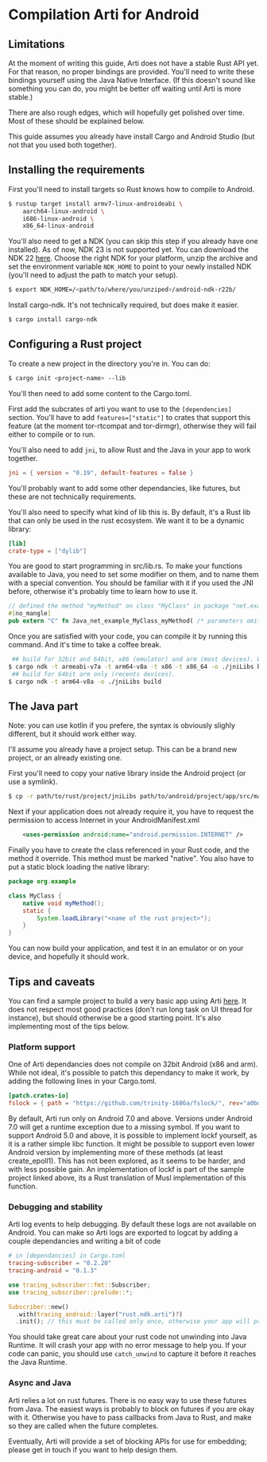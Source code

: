 # Compilation Arti for Android

## Limitations
At the moment of writing this guide, Arti does not have a stable Rust API yet. For that reason, no proper bindings are provided.
You'll need to write these bindings yourself using the Java Native Interface.
(If this doesn't sound like something you can do, you might be better off
waiting until Arti is more stable.)

There are also rough edges, which will hopefully get polished over time. Most of these should be explained below.

This guide assumes you already have install Cargo and Android Studio (but not that you used both together).

## Installing the requirements

First you'll need to install targets so Rust knows how to compile to Android.
```sh
$ rustup target install armv7-linux-androideabi \
	aarch64-linux-android \
	i686-linux-android \
	x86_64-linux-android
```

You'll also need to get a NDK (you can skip this step if you already have one installed). As of now, NDK 23 is not supported yet.
You can download the NDK 22 [here](https://github.com/android/ndk/wiki/Unsupported-Downloads).
Choose the right NDK for your platform, unzip the archive and set the environment variable `NDK_HOME` to point to your newly installed NDK (you'll need to adjust the path to match your setup).
```sh
$ export NDK_HOME=/<path/to/where/you/unziped>/android-ndk-r22b/
```

Install cargo-ndk. It's not technically required, but does make it easier.
```sh
$ cargo install cargo-ndk
```

## Configuring a Rust project

To create a new project in the directory you're in. You can do:
```sh
$ cargo init <project-name> --lib
```

You'll then need to add some content to the Cargo.toml.

First add the subcrates of arti you want to use to the `[dependencies]` section. You'll have to add `features=["static"]` to crates that support this feature
(at the moment tor-rtcompat and tor-dirmgr), otherwise they will fail either to compile or to run.

You'll also need to add `jni`, to allow Rust and the Java in your app to work together.
```toml
jni = { version = "0.19", default-features = false }
```

You'll probably want to add some other dependancies, like futures, but these are not technically requirements.

You'll also need to specify what kind of lib this is. By default, it's a Rust lib that can only be used in the rust ecosystem.
We want it to be a dynamic library:
```toml
[lib]
crate-type = ["dylib"]
```

You are good to start programming in src/lib.rs.
To make your functions available to Java, you need to set some modifier on them, and to name them with a special convention.
You should be familiar with it if you used the JNI before, otherwise it's probably time to learn how to use it.
```rust
// defined the method "myMethod" on class "MyClass" in package "net.example"
#[no_mangle]
pub extern "C" fn Java_net_example_MyClass_myMethod( /* parameters omited */ ) {..}
```

Once you are satisfied with your code, you can compile it by running this command. And it's time to take a coffee break.
```sh
 ## build for 32bit and 64bit, x86 (emulator) and arm (most devices). Warning, this won't work out of the box, see caveats below
$ cargo ndk -t armeabi-v7a -t arm64-v8a -t x86 -t x86_64 -o ./jniLibs build
 ## build for 64bit arm only (recents devices).
$ cargo ndk -t arm64-v8a -o ./jniLibs build
```

## The Java part
Note: you can use kotlin if you prefere, the syntax is obviously slighly different, but it should work either way.

I'll assume you already have a project setup. This can be a brand new project, or an already existing one.

First you'll need to copy your native library inside the Android project (or use a symlink).
```sh
$ cp -r path/to/rust/project/jniLibs path/to/android/project/app/src/main
```

Next if your application does not already require it, you have to request the permission to access Internet in your AndroidManifest.xml
```xml
    <uses-permission android:name="android.permission.INTERNET" />
```

Finally you have to create the class referenced in your Rust code, and the method it override. This method must be marked "native".
You also have to put a static block loading the native library:
```java
package org.example

class MyClass {
    native void myMethod();
    static {
        System.loadLibrary("<name of the rust project>");
    }
}
```

You can now build your application, and test it in an emulator or on your device, and hopefully it should work.

## Tips and caveats

You can find a sample project to build a very basic app using Arti [here](https://gitlab.torproject.org/trinity-1686a/arti-android-example/).
It does not respect most good practices (don't run long task on UI thread for instance), but should otherwise be a good starting point.
It's also implementing most of the tips below.


### Platform support
One of Arti dependancies does not compile on 32bit Android (x86 and arm). While not ideal, it's possible to patch this dependancy to make it work,
by adding the following lines in your Cargo.toml.
```toml
[patch.crates-io]
fslock = { path = "https://github.com/trinity-1686a/fslock/", rev="a0bd139a0392368ad0f05242f640c6ca7554c27f" }
```

By default, Arti run only on Android 7.0 and above. Versions under Android 7.0 will get a runtime exception due to a missing symbol.
If you want to support Android 5.0 and above, it is possible to implement lockf yourself, as it is a rather simple libc function.
It might be possible to support even lower Android version by implementing more of these methods (at least create\_epoll1). This has
not been explored, as it seems to be harder, and with less possible gain.
An implementation of lockf is part of the sample project linked above, its a Rust translation of Musl implementation of this function.

### Debugging and stability
Arti log events to help debugging. By default these logs are not available on Android.
You can make so Arti logs are exported to logcat by adding a couple dependancies and writing a bit of code

```toml
# in [dependancies] in Cargo.toml
tracing-subscriber = "0.2.20"
tracing-android = "0.1.3"
```

```rust
use tracing_subscriber::fmt::Subscriber;
use tracing_subscriber::prelude::*;

Subscriber::new()
  .with(tracing_android::layer("rust.ndk.arti")?)
  .init(); // this must be called only once, otherwise your app will probably crash
```

You should take great care about your rust code not unwinding into Java Runtime. It will crash your app with no error message to help you.
If your code can panic, you should use `catch_unwind` to capture it before it reaches the Java Runtime.

### Async and Java
Arti relies a lot on rust futures. There is no easy way to use these futures from Java. The easiest ways is probably to block on futures
if you are okay with it. Otherwise you have to pass callbacks from Java to Rust, and make so they are called when the future completes.

Eventually, Arti will provide a set of blocking APIs for use for embedding;
please get in touch if you want to help design them.
